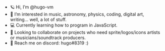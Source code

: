 - 🪐 Hi, I’m @hugo-vm
- 🎹 I’m interested in music, astronomy, physics, coding, digital art, writing... well, a lot of stuff.
- 💻 Currently learning how to program in JavaScript.
- 💞 Looking to collaborate on projects who need sprite/logos/icons artists or musicians/soundtrack producers.
- 💌 Reach me on discord: hugo#8319 :)

<!---
hugo-vm/hugo-vm is a ✨ special ✨ repository because its `README.md` (this file) appears on your GitHub profile.
You can click the Preview link to take a look at your changes.
--->
